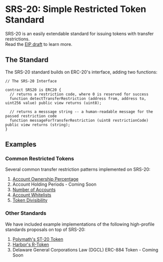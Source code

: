 # SRS-20: Simple Restricted Token Standard

SRS-20 is an easily extendable standard for issuing tokens with transfer restrictions.  
Read the [EIP draft](https://github.com/tokensoft/simple-restricted-token-standard/blob/master/eip-draft_simple_restr_token.md) to learn more.

## The Standard
The SRS-20 standard builds on ERC-20's interface, adding two functions:
```solidity
// The SRS-20 Interface

contract SRS20 is ERC20 {
  // returns a restriction code, where 0 is reserved for success
  function detectTransferRestriction (address from, address to, uint256 value) public view returns (uint8);

  // returns a messsage string -- a human-readable message for the passed restriction code 
  function messageForTransferRestriction (uint8 restrictionCode) public view returns (string);
}
```

## Examples

### Common Restricted Tokens

Several common transfer restriction patterns implemented on SRS-20:

1.  [Account Ownership Percentage](https://github.com/tokensoft/simple-restricted-token-standard/tree/master/contracts/examples/ownership-percentage)
2.  Account Holding Periods - Coming Soon
3.  [Number of Accounts](https://github.com/tokensoft/simple-restricted-token-standard/tree/master/contracts/examples/number-of-accounts)
4.  [Account Whitelists](https://github.com/tokensoft/simple-restricted-token-standard/tree/master/contracts/examples/whitelists)
5.  [Token Divisibility](https://github.com/tokensoft/simple-restricted-token-standard/tree/master/contracts/examples/divisibility)

### Other Standards

We have included example implementations of the following high-profile standards proposals on top of SRS-20:

1.  [Polymath's ST-20 Token](https://github.com/tokensoft/simple-restricted-token-standard/tree/master/contracts/examples/other-standards/ST20)
2.  [Harbor's R-Token](https://github.com/tokensoft/simple-restricted-token-standard/tree/master/contracts/examples/other-standards/R-Token)
3.  Delaware General Corporations Law (DGCL) ERC-884 Token - Coming Soon
